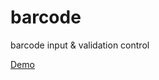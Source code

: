 barcode
=======

barcode input &amp; validation control

<a href="https://rawgit.com/notxx/barcode/master/demo.html">Demo</a>
